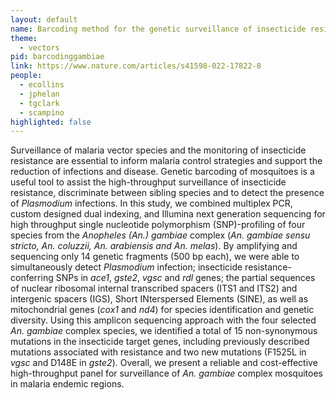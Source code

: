 ```yaml
---
layout: default
name: Barcoding method for the genetic surveillance of insecticide resistance and species identification in <i>Anopheles gambiae</i> 
theme: 
  - vectors
pid: barcodinggambiae
link: https://www.nature.com/articles/s41598-022-17822-8
people:
  - ecollins
  - jphelan
  - tgclark
  - scampino
highlighted: false
---
```


Surveillance of malaria vector species and the monitoring of insecticide resistance are essential to inform malaria control strategies and support the reduction of infections and disease. Genetic barcoding of mosquitoes is a useful tool to assist the high-throughput surveillance of insecticide resistance, discriminate between sibling species and to detect the presence of <i>Plasmodium</i> infections. In this study, we combined multiplex PCR, custom designed dual indexing, and Illumina next generation sequencing for high throughput single nucleotide polymorphism (SNP)-profiling of four species from the <i>Anopheles (An.) gambiae</i> complex (<i>An. gambiae sensu stricto, An. coluzzii, An. arabiensis and An. melas</i>). By amplifying and sequencing only 14 genetic fragments (500 bp each), we were able to simultaneously detect <i>Plasmodium</i> infection; insecticide resistance-conferring SNPs in <i>ace1</i>, <i>gste2</i>, <i>vgsc</i> and <i>rdl</i> genes; the partial sequences of nuclear ribosomal internal transcribed spacers (ITS1 and ITS2) and intergenic spacers (IGS), Short INterspersed Elements (SINE), as well as mitochondrial genes (<i>cox1</i> and <i>nd4</i>) for species identification and genetic diversity. Using this amplicon sequencing approach with the four selected <i>An. gambiae</i> complex species, we identified a total of 15 non-synonymous mutations in the insecticide target genes, including previously described mutations associated with resistance and two new mutations (F1525L in <i>vgsc</i> and D148E in <i>gste2</i>). Overall, we present a reliable and cost-effective high-throughput panel for surveillance of <i>An. gambiae</i> complex mosquitoes in malaria endemic regions.